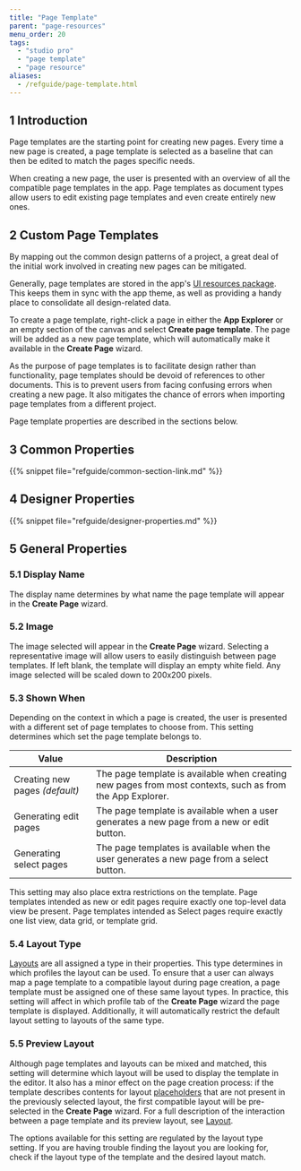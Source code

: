 ```yaml
---
title: "Page Template"
parent: "page-resources"
menu_order: 20
tags:
  - "studio pro"
  - "page template"
  - "page resource"
aliases:
  - /refguide/page-template.html
---
```


## 1 Introduction

Page templates are the starting point for creating new pages. Every time a new page is created, a page template is selected as a baseline that can then be edited to match the pages specific needs.

When creating a new page, the user is presented with an overview of all the compatible page templates in the app. Page templates as document types allow users to edit existing page templates and even create entirely new ones.

## 2 Custom Page Templates

By mapping out the common design patterns of a project, a great deal of the initial work involved in creating new pages can be mitigated.

Generally, page templates are stored in the app's [UI resources package](ui-resources-package). This keeps them in sync with the app theme, as well as providing a handy place to consolidate all design-related data.

To create a page template, right-click a page in either the **App Explorer** or an empty section of the canvas and select **Create page template**. The page will be added as a new page template, which will automatically make it available in the **Create Page** wizard.

As the purpose of page templates is to facilitate design rather than functionality, page templates should be devoid of references to other documents. This is to prevent users from facing confusing errors when creating a new page. It also mitigates the chance of errors when importing page templates from a different project.

Page template properties are described in the sections below.

## 3 Common Properties

{{% snippet file="refguide/common-section-link.md" %}}

## 4 Designer Properties

{{% snippet file="refguide/designer-properties.md" %}}

## 5 General Properties

### 5.1 Display Name

The display name determines by what name the page template will appear in the **Create Page** wizard.

### 5.2 Image

The image selected will appear in the **Create Page** wizard. Selecting a representative image will allow users to easily distinguish between page templates. If left blank, the template will display an empty white field. Any image selected will be scaled down to 200x200 pixels.

### 5.3 Shown When

Depending on the context in which a page is created, the user is presented with a different set of page templates to choose from. This setting determines which set the page template belongs to.

| Value                          | Description                                                                                               |
| ------------------------------ | --------------------------------------------------------------------------------------------------------- |
| Creating new pages *(default)* | The page template is available when creating new pages from most contexts, such as from the App Explorer. |
| Generating edit pages          | The page template is available when a user generates a new page from a new or edit button.                |
| Generating select pages        | The page templates is available when the user generates a new page from a select button.                  |

This setting may also place extra restrictions on the template. Page templates intended as new or edit pages require exactly one top-level data view be present. Page templates intended as Select pages require exactly one list view, data grid, or template grid.

### 5.4 Layout Type

[Layouts](layout) are all assigned a type in their properties. This type determines in which profiles the layout can be used. To ensure that a user can always map a page template to a compatible layout during page creation, a page template must be assigned one of these same layout types. In practice, this setting will affect in which profile tab of the **Create Page** wizard the page template is displayed. Additionally, it will automatically restrict the default layout setting to layouts of the same type.

### 5.5 Preview Layout

Although page templates and layouts can be mixed and matched, this setting will determine which layout will be used to display the template in the editor. It also has a minor effect on the page creation process: if the template describes contents for layout [placeholders](placeholder) that are not present in the previously selected layout, the first compatible layout will be pre-selected in the **Create Page** wizard. For a full description of the interaction between a page template and its preview layout, see [Layout](layout).

The options available for this setting are regulated by the layout type setting. If you are having trouble finding the layout you are looking for, check if the layout type of the template and the desired layout match.
